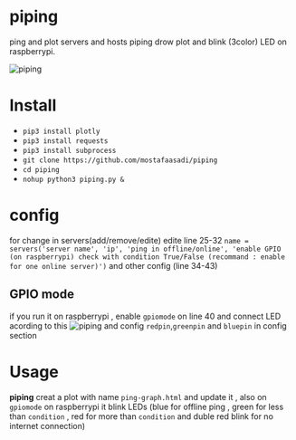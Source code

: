 # piping
ping and plot servers and hosts 
piping drow plot and blink (3color) LED on raspberrypi.

![piping](https://raw.githubusercontent.com/mostafaasadi/piping/master/screenshot.png)

# Install
- `pip3 install plotly`
- `pip3 install requests`
- `pip3 install subprocess`
- `git clone https://github.com/mostafaasadi/piping`
- `cd piping`
- `nohup python3 piping.py &`

# config
for change in servers(add/remove/edite) edite line 25-32
`` name = servers('server name',
'ip',
'ping in offline/online',
'enable GPIO (on raspberrypi) check with condition True/False (recommand : enable for one online server)') ``
and other config (line 34-43)

## GPIO mode 
if you run it on raspberrypi , enable `gpiomode` on line 40 and connect LED acording to this 
![piping](https://raw.githubusercontent.com/mostafaasadi/piping/master/physical-pin-numbers.png)
and config `redpin`,`greenpin` and `bluepin` in config section

# Usage 
**piping** creat a plot with name `ping-graph.html` and update it , also on `gpiomode` on raspberrypi it blink LEDs (blue for offline ping , green for less than `condition` , red for more than `condition` and duble red blink for no internet connection)
